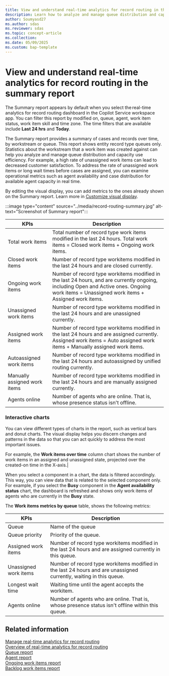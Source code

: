 ```yaml
---
title: View and understand real-time analytics for record routing in the summary report
description: Learn how to analyze and manage queue distribution and capacity use efficiency with real-time analytics for record routing summary report.
author: Soumyasd27
ms.author: sdas
ms.reviewer: sdas
ms.topic: concept-article
ms.collection:
ms.date: 05/09/2025
ms.custom: bap-template
---
```


# View and understand real-time analytics for record routing in the summary report

The Summary report appears by default when you select the real-time analytics for record routing dashboard in the Copilot Service workspace app. You can filter this report by modified on, queue, agent, work item status, work item skill and time zone. The time filters that are available include **Last 24 hrs** and **Today**.

The Summary report provides a summary of cases and records over time, by workstream or queue. This report shows entity record type queues only. Statistics about the workstream that a work item was created against can help you analyze and manage queue distribution and capacity use efficiency. For example, a high rate of unassigned work items can lead to decreased customer satisfaction. To address the rate of unassigned work items or long wait times before cases are assigned, you can examine operational metrics such as agent availability and case distribution for available agent capacity in real time. 

By editing the visual display, you can add metrics to the ones already shown on the Summary report. Learn more in [Customize visual display](customize-reports.md#customize-visual-display).

:::image type="content" source="../media/record-routing-summary.jpg" alt-text="Screenshot of Summary report":::


|KPIs| Description  |
|---------|---------|
|Total work items | Total number of record type work items modified in the last 24 hours. Total work items = Closed work items + Ongoing work items. |
|Closed work items | Number of record type workitems modified in the last 24 hours and are closed currently.|
|Ongoing work items | Number of record type workitems modified in the last 24 hours, and are currently ongoing, including Open and Active ones. Ongoing work items = Unassigned work items + Assigned work items.|
|Unassigned work items | Number of record type workitems modified in the last 24 hours and are unassigned currently.|
|Assigned work items    |  Number of record type workitems modified in the last 24 hours and are assigned currently. Assigned work items = Auto assigned work items + Manually assigned work items.  |
|Autoassigned work items    |  Number of record type workitems modified in the last 24 hours and autoassigned by unified routing currently. |
|Manually assigned work items| Number of record type workitems modified in the last 24 hours and are manually assigned currently.|
|Agents online| Number of agents who are online. That is, whose presence status isn't offline.|

### Interactive charts

You can view different types of charts in the report, such as vertical bars and donut charts. The visual display helps you discern changes and patterns in the data so that you can act quickly to address the most important issues.

For example, the **Work items over time** column chart shows the number of work items in an assigned and unassigned state, projected over the created-on time in the X-axis.|

When you select a component in a chart, the data is filtered accordingly. This way, you can view data that is related to the selected component only. For example, if you select the **Busy** component in the **Agent availability status** chart, the dashboard is refreshed and shows only work items of agents who are currently in the **Busy** state.

The **Work items metrics by queue** table, shows the following metrics:

|KPIs| Description  |
|---------|---------|
|Queue| Name of the queue|
|Queue priority| Priority of the queue.|
| Assigned work items| Number of record type workitems modified in the last 24 hours and are assigned currently in this queue.|
| Unassigned work items| Number of record type workitems modified in the last 24 hours and are unassigned currently, waiting in this queue.|
| Longest wait time| Waiting time until the agent accepts the workitem. |
|Agents online| Number of agents who are online. That is, whose presence status isn't offline within this queue. |


## Related information

[Manage real-time analytics for record routing](../administer/enable-record-routing.md#manage-real-time-analytics-for-record-routing)  
[Overview of real-time analytics for record routing](rr-overview.md#overview-of-real-time-analytics-for-record-routing)  
[Queue report](rr-queue.md#view-and-understand-real-time-analytics-for-record-routing-in-the-queue-report)  
[Agent report](rr-agent.md#view-and-understand-real-time-analytics-for-record-routing-in-the-agent-report)  
[Ongoing work items report](rr-ongoingworkitems.md#view-and-understand-real-time-analytics-for-record-routing-in-the-ongoing-work-items-report)  
[Backlog work items report](rr-backlogitems.md#view-and-understand-real-time-analytics-for-record-routing-in-the-backlog-work-items-report) 

